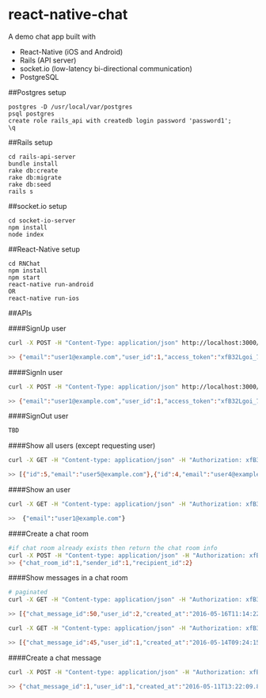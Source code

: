 # react-native-chat
A demo chat app built with
- React-Native (iOS and Android)
- Rails (API server)
- socket.io (low-latency bi-directional communication)
- PostgreSQL

##Postgres setup
```
postgres -D /usr/local/var/postgres
psql postgres
create role rails_api with createdb login password 'password1';
\q
```
##Rails setup
```
cd rails-api-server
bundle install
rake db:create
rake db:migrate
rake db:seed
rails s
```
##socket.io setup
```
cd socket-io-server
npm install
node index
```
##React-Native setup
```
cd RNChat
npm install
npm start
react-native run-android
OR
react-native run-ios
```

##APIs

####SignUp user
```bash
curl -X POST -H "Content-Type: application/json" http://localhost:3000/v1/users -d '{"user": {"email": "user1@example.com", "password": "password"}}'

>> {"email":"user1@example.com","user_id":1,"access_token":"xfB32Lgoi_7A7CEkcMYh"}
```

####SignIn user
```bash
curl -X POST -H "Content-Type: application/json" http://localhost:3000/v1/login -d '{"email": "user1@example.com", "password": "password"}'

>> {"email":"user1@example.com","user_id":1,"access_token":"xfB32Lgoi_7A7CEkcMYh"}
```

####SignOut user
```bash
TBD
```

####Show all users (except requesting user)
```bash
curl -X GET -H "Content-type: application/json" -H "Authorization: xfB32Lgoi_7A7CEkcMYh" http://localhost:3000/v1/users

>> [{"id":5,"email":"user5@example.com"},{"id":4,"email":"user4@example.com"},{"id":3,"email":"user3@example.com"},{"id":2,"email":"user2@example.com"}]
```

####Show an user
```bash
curl -X GET -H "Content-type: application/json" -H "Authorization: xfB32Lgoi_7A7CEkcMYh" http://localhost:3000/v1/users/1

>>  {"email":"user1@example.com"}
```

####Create a chat room
```bash
#if chat room already exists then return the chat room info
curl -X POST -H "Content-type: application/json" -H "Authorization: xfB32Lgoi_7A7CEkcMYh" http://localhost:3000/v1/chat_rooms -d '{"sender_id": 1, "recipient_id": 2}'
>> {"chat_room_id":1,"sender_id":1,"recipient_id":2}
```

####Show messages in a chat room
```bash
# paginated
curl -X GET -H "Content-type: application/json" -H "Authorization: xfB32Lgoi_7A7CEkcMYh" http://localhost:3000/v1/chat_rooms/1/chat_messages/page/1

>> [{"chat_message_id":50,"user_id":2,"created_at":"2016-05-16T11:14:22.130Z","message":"werwerwre"},{"chat_message_id":49,"user_id":1,"created_at":"2016-05-16T11:14:17.865Z","message":"Asdfas"},{"chat_message_id":48,"user_id":2,"created_at":"2016-05-16T08:55:40.489Z","message":"rssdsds"},{"chat_message_id":47,"user_id":2,"created_at":"2016-05-16T08:41:27.880Z","message":"what up?"},{"chat_message_id":46,"user_id":1,"created_at":"2016-05-16T08:39:15.508Z","message":"Yo man"}]

curl -X GET -H "Content-type: application/json" -H "Authorization: xfB32Lgoi_7A7CEkcMYh" http://localhost:3000/v1/chat_rooms/1/chat_messages/page/2

>> [{"chat_message_id":45,"user_id":1,"created_at":"2016-05-14T09:24:15.817Z","message":"Jhjhh"},{"chat_message_id":44,"user_id":2,"created_at":"2016-05-14T09:18:20.898Z","message":"sdfsdfsdf"},{"chat_message_id":43,"user_id":1,"created_at":"2016-05-14T09:18:09.200Z","message":"Asdfasdf"},{"chat_message_id":42,"user_id":2,"created_at":"2016-05-14T09:17:42.405Z","message":"sdfsdf"},{"chat_message_id":41,"user_id":1,"created_at":"2016-05-14T09:17:10.838Z","message":"asdfasd"}]
```

####Create a chat message
```bash
curl -X POST -H "Content-type: application/json" -H "Authorization: xfB32Lgoi_7A7CEkcMYh" http://localhost:3000/v1/chat_rooms/1/chat_messages -d '{"message": "whats up"}'

>> {"chat_message_id":1,"user_id":1,"created_at":"2016-05-11T13:22:09.820Z","message":"whats up","chat_room_id":1}
```
